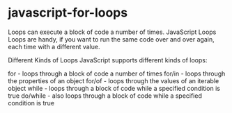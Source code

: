# javascript-for-loops
Loops can execute a block of code a number of times.
JavaScript Loops
Loops are handy, if you want to run the same code over and over again, each time with a different value.

Different Kinds of Loops
JavaScript supports different kinds of loops:

for - loops through a block of code a number of times
for/in - loops through the properties of an object
for/of - loops through the values of an iterable object
while - loops through a block of code while a specified condition is true
do/while - also loops through a block of code while a specified condition is true
